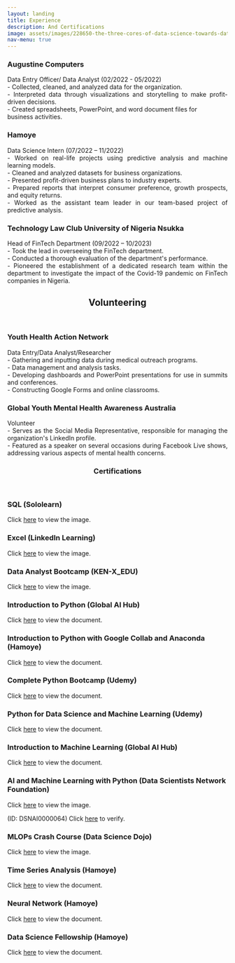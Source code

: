 ```yaml
---
layout: landing
title: Experience
description: And Certifications
image: assets/images/228650-the-three-cores-of-data-science-towards-data-sciencecopy.png
nav-menu: true
---
```


<!-- Main -->
<div id="main" class="alt">
<!-- One -->
<section id="one">
    <div class="row">
        <div class="6u 12u$(small)">
            <h3>Augustine Computers</h3>
            <p style="text-align: justify;">
                Data Entry Officer/ Data Analyst (02/2022 - 05/2022)<br>
                - Collected, cleaned, and analyzed data for the organization.<br>
                - Interpreted data through visualizations and storytelling to make profit-driven decisions.<br>
                - Created spreadsheets, PowerPoint, and word document files for<br> business activities.
            </p>
        </div>
        <div class="6u$ 12u$(small)">
            <h3>Hamoye</h3>
            <p style="text-align: justify;">
                Data Science Intern (07/2022 – 11/2022)<br>
                - Worked on real-life projects using predictive analysis and machine learning models.<br>
                - Cleaned and analyzed datasets for business organizations.<br>
                - Presented profit-driven business plans to industry experts.<br>
                - Prepared reports that interpret consumer preference, growth prospects, and equity returns.<br>
                - Worked as the assistant team leader in our team-based project of predictive analysis.
            </p>
        </div>
        <div class="6u$ 12u$(small)">
            <h3>Technology Law Club University of Nigeria Nsukka</h3>
            <p style="text-align: justify;">
                Head of FinTech Department (09/2022 – 10/2023)<br>
                - Took the lead in overseeing the FinTech department.<br>
                - Conducted a thorough evaluation of the department's performance.<br>
                - Pioneered the establishment of a dedicated research team within the department to investigate the impact of the Covid-19 pandemic on FinTech companies in Nigeria.
            </p>
        </div>
    </div>
</section>
<section id="volunteering">
    <header class="major">
        <h1>Volunteering</h1>
    </header>
        <div class="row">
            <div class="6u 12u$(small)">
                <h3>Youth Health Action Network</h3>
                <p style="text-align: justify;">
                    Data Entry/Data Analyst/Researcher<br>
                    - Gathering and inputting data during medical outreach programs.<br>
                    - Data management and analysis tasks.<br>
                    - Developing dashboards and PowerPoint presentations for use in summits and conferences.<br>
                    - Constructing Google Forms and online classrooms.
                </p>
            </div>
            <div class="6u$ 12u$(small)">
                <h3>Global Youth Mental Health Awareness Australia</h3>
                <p style="text-align: justify;">
                    Volunteer<br>
                    - Serves as the Social Media Representative, responsible for managing the organization's LinkedIn profile.<br>
                    - Featured as a speaker on several occasions during Facebook Live shows, addressing various aspects of mental health concerns.
                </p>
            </div>
<!-- Certifications Section -->
<section id="certifications">
    <header class="major">
        <h1>Certifications</h1>
    </header>
    <div class="row">
        <!-- Certification 1 -->
        <div class="6u 12u$(small)">
            <h3>SQL (Sololearn)</h3>
            <p>
                Click <a href="{{ site.baseurl }}Programming/SQL Sololearn.jpg" target="_blank">here</a> to view the image.
            </p>
        </div>
        <!-- Certification 2 -->
        <div class="6u$ 12u$(small)">
            <h3>Excel (LinkedIn Learning)</h3>
            <p>
                Click <a href="{{ site.baseurl }}Programming/Learning Excel.png" target="_blank">here</a> to view the image.
            </p>
        </div>
    </div>
    <div class="row">
        <!-- Certification 3 -->
        <div class="6u 12u$(small)">
            <h3>Data Analyst Bootcamp (KEN-X_EDU)</h3>
            <p>
                Click <a href="{{ site.baseurl }}Programming/KEN-X-EDU.jpg" target="_blank">here</a> to view the image.
            </p>
        </div>
        <!-- Certification 4 -->
        <div class="6u$ 12u$(small)">
            <h3>Introduction to Python (Global AI Hub)</h3>
            <p>
                Click <a href="{{ site.baseurl }}Programming/Introduction to Python-Global AI Hub.pdf" target="_blank">here</a> to view the document.
            </p>
        </div>
    </div>
    <div class="row">
        <!-- Certification 5 -->
        <div class="6u 12u$(small)">
            <h3>Introduction to Python with Google Collab and Anaconda (Hamoye)</h3>
            <p>
                Click <a href="{{ site.baseurl }}Programming/certificate-Fidelis+Ikechukwu+Edeh-Introduction+to+Python+With+Google+Colab+&+Anaconda (1).pdf" target="_blank">here</a> to view the document.
            </p>
        </div>
        <!-- Certification 6 -->
        <div class="6u$ 12u$(small)">
            <h3>Complete Python Bootcamp (Udemy)</h3>
            <p>
                Click <a href="{{ site.baseurl }}Programming/2022 Complete Python_Bootcamp From Zero to Hero in_Python.pdf" target="_blank">here</a> to view the document.
            </p>
        </div>
    </div>
    <div class="row">
        <!-- Certification 7 -->
        <div class="6u 12u$(small)">
            <h3>Python for Data Science and Machine Learning (Udemy)</h3>
            <p>
                Click <a href="{{ site.baseurl }}Programming/Python for Data Science and_Machine Learning Bootcamp.pdf" target="_blank">here</a> to view the document.
            </p>
        </div>
        <!-- Certification 8 -->
        <div class="6u$ 12u$(small)">
            <h3>Introduction to Machine Learning (Global AI Hub)</h3>
            <p>
                Click <a href="{{ site.baseurl }}Programming/Introduction to Machine Learning-Global AI Hub.pdf" target="_blank">here</a> to view the document.
            </p>
        </div>
    </div>
    <div class="row">
        <!-- Certification 9 -->
        <div class="6u 12u$(small)">
            <h3>AI and Machine Learning with Python (Data Scientists Network Foundation)</h3>
            <p>
                Click <a href="{{ site.baseurl }}Programming/DSN AI Everyday.jpg" target="_blank">here</a> to view the image.
            </p>
            <p>
                (ID: DSNAI0000064) Click <a href="{{ site.baseurl }}https://cert.datasciencenigeria.ai/" target="_blank">here</a> to verify.
            </p>
        </div>
        <!-- Certification 10 -->
        <div class="6u$ 12u$(small)">
            <h3>MLOPs Crash Course (Data Science Dojo)</h3>
            <p>
                Click <a href="{{ site.baseurl }}Programming/MLOps Crash Course.png" target="_blank">here</a> to view the image.
            </p>
        </div>
    </div>
    <div class="row">
        <!-- Certification 11 -->
        <div class="6u 12u$(small)">
            <h3>Time Series Analysis (Hamoye)</h3>
            <p>
                Click <a href="{{ site.baseurl }}Programming/certificate-Fidelis+Ikechukwu+Edeh-Practical+Time+Series+Analysis+&+Forecast.pdf" target="_blank">here</a> to view the document.
            </p>
        </div>
        <!-- Certification 12 -->
        <div class="6u$ 12u$(small)">
            <h3>Neural Network (Hamoye)</h3>
            <p>
                Click <a href="{{ site.baseurl }}Programming/Neural+Network,+Image+Recognition+&+Object+Detection.pdf" target="_blank">here</a> to view the document.
            </p>
        </div>
    </div>
    <div class="row">
        <!-- Certification 13 -->
        <div class="6u 12u$(small)">
            <h3>Data Science Fellowship (Hamoye)</h3>
            <p>
                Click <a href="{{ site.baseurl }}Programming/Hamoye Fellowship Fidelis Ikechukwu Edeh.pdf" target="_blank">here</a> to view the document.
            </p>
        </div>
    </div>
</section>

